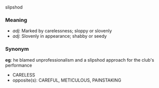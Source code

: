 slipshod
### Meaning
+ _adj_: Marked by carelessness; sloppy or slovenly
+ _adj_: Slovenly in appearance; shabby or seedy

### Synonym

__eg__: he blamed unprofessionalism and a slipshod approach for the club's performance

+ CARELESS
+ opposite(s): CAREFUL, METICULOUS, PAINSTAKING


